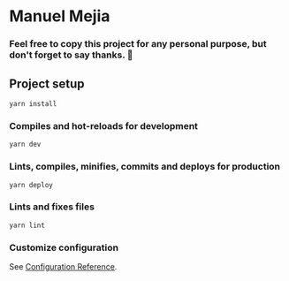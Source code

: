 # Manuel Mejia

### Feel free to copy this project for any personal purpose, but don't forget to say thanks. 🙂

## Project setup
```
yarn install
```

### Compiles and hot-reloads for development
```
yarn dev
```

### Lints, compiles, minifies, commits and deploys for production
```
yarn deploy
```

### Lints and fixes files
```
yarn lint
```

### Customize configuration
See [Configuration Reference](https://cli.vuejs.org/config/).
